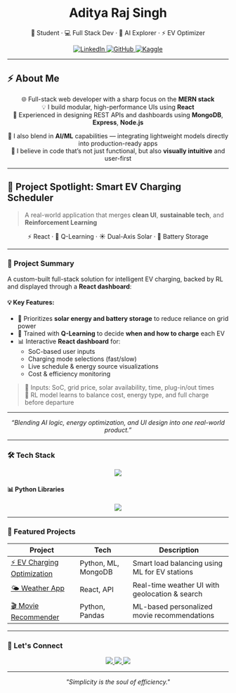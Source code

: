 <h1 align="center">Aditya Raj Singh</h1>

<p align="center">
  🚀 Student · 💻 Full Stack Dev · 🤖 AI Explorer · ⚡ EV Optimizer
</p>

<!-- Add spacing here -->
<p align="center" style="margin-top: 10px;">
  <a href="https://www.linkedin.com/in/aditya-raj-singh-212a65285/" target="_blank">
    <img alt="LinkedIn" src="https://img.shields.io/badge/LINKEDIN-0A66C2?style=for-the-badge&logo=linkedin&logoColor=white"/>
  </a>
  <a href="https://github.com/Aditya-prog-git" target="_blank">
    <img alt="GitHub" src="https://img.shields.io/badge/GITHUB-181717?style=for-the-badge&logo=github&logoColor=white"/>
  </a>
  <a href="https://www.kaggle.com/adityasingh01676" target="_blank">
    <img alt="Kaggle" src="https://img.shields.io/badge/KAGGLE-20BEFF?style=for-the-badge&logo=kaggle&logoColor=white"/>
  </a>
</p>

---
## ⚡ About Me

<div align="center">

🌐 Full-stack web developer with a sharp focus on the **MERN stack**  
💡 I build modular, high-performance UIs using **React**  
🔗 Experienced in designing REST APIs and dashboards using **MongoDB**, **Express**, **Node.js**

🧠 I also blend in **AI/ML** capabilities — integrating lightweight models directly into production-ready apps  
🎯 I believe in code that’s not just functional, but also **visually intuitive** and user-first

</div>

---

## 🔋 Project Spotlight: Smart EV Charging Scheduler

> A real-world application that merges **clean UI**, **sustainable tech**, and **Reinforcement Learning**

<p align="center">
  ⚡ React · 🔁 Q-Learning · ☀️ Dual-Axis Solar · 💾 Battery Storage
</p>

---

### 🧩 Project Summary

A custom-built full-stack solution for intelligent EV charging, backed by RL and displayed through a **React dashboard**:

#### 💡 Key Features:
- 🔆 Prioritizes **solar energy and battery storage** to reduce reliance on grid power  
- 🧠 Trained with **Q-Learning** to decide **when and how to charge** each EV  
- 📊 Interactive **React dashboard** for:
  - SoC-based user inputs  
  - Charging mode selections (fast/slow)  
  - Live schedule & energy source visualizations  
  - Cost & efficiency monitoring  

> 🚗 Inputs: SoC, grid price, solar availability, time, plug-in/out times  
> 🧠 RL model learns to balance cost, energy type, and full charge before departure

---

<p align="center">
  <i>“Blending AI logic, energy optimization, and UI design into one real-world product.”</i>
</p>

---

### 🛠 Tech Stack

<p align="center">
  <img src="https://skillicons.dev/icons?i=cpp,python,js,react,nextjs,nodejs,mongodb,postgres,firebase,git,figma&perline=7" />
</p>

#### 📊 Python Libraries

<p align="center">
  <img src="https://skillicons.dev/icons?i=numpy,pandas,scikit-learn,matplotlib" />
</p>

---

### 🚀 Featured Projects

| Project | Tech | Description |
|--------|------|-------------|
| [⚡ EV Charging Optimization](https://github.com/Aditya-prog-git/ev-charging-project) | Python, ML, MongoDB | Smart load balancing using ML for EV stations |
| [🌤 Weather App](https://github.com/Aditya-prog-git/weather-app) | React, API | Real-time weather UI with geolocation & search |
| [🎬 Movie Recommender](https://github.com/Aditya-prog-git/movie-recommender) | Python, Pandas | ML-based personalized movie recommendations |

---

### 🤝 Let's Connect

<p align="center">
  <a href="https://www.linkedin.com/in/aditya-raj-singh-212a65285/">
    <img src="https://img.shields.io/badge/LinkedIn-blue?style=for-the-badge&logo=linkedin&logoColor=white"/>
  </a>
  <a href="mailto:your-email@example.com">
    <img src="https://img.shields.io/badge/Gmail-red?style=for-the-badge&logo=gmail&logoColor=white"/>
  </a>
  <a href="https://github.com/Aditya-prog-git">
    <img src="https://img.shields.io/badge/GitHub-black?style=for-the-badge&logo=github&logoColor=white"/>
  </a>
</p>

---

<p align="center">
  <i>"Simplicity is the soul of efficiency."</i>
</p>
